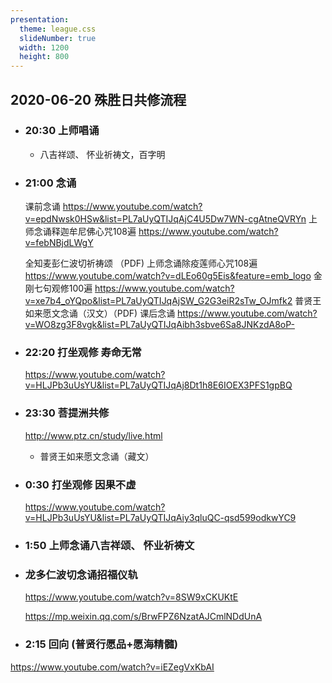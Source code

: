 ```yaml
---
presentation:
  theme: league.css
  slideNumber: true
  width: 1200
  height: 800
---
```


<!-- slide -->
## 2020-06-20 殊胜日共修流程

- ### 20:30 上师唱诵

  - 八吉祥颂、 怀业祈祷文，百字明

<!-- slide -->

- ### 21:00 念诵

    课前念诵 <https://www.youtube.com/watch?v=epdNwsk0HSw&list=PL7aUyQTIJqAjC4U5Dw7WN-cgAtneQVRYn>
    上师念诵释迦牟尼佛心咒108遍
    <https://www.youtube.com/watch?v=febNBjdLWgY>

    全知麦彭仁波切祈祷颂 （PDF)
    上师念诵除疫莲师心咒108遍 <https://www.youtube.com/watch?v=dLEo60g5Eis&feature=emb_logo>
    金刚七句观修100遍 <https://www.youtube.com/watch?v=xe7b4_oYQpo&list=PL7aUyQTIJqAjSW_G2G3eiR2sTw_OJmfk2>
    普贤王如来愿文念诵（汉文）（PDF)
    课后念诵 <https://www.youtube.com/watch?v=WO8zg3F8vgk&list=PL7aUyQTIJqAibh3sbve6Sa8JNKzdA8oP->

<!-- slide -->

- ### 22:20 打坐观修 寿命无常

  <https://www.youtube.com/watch?v=HLJPb3uUsYU&list=PL7aUyQTIJqAj8Dt1h8E6IOEX3PFS1gpBQ>

- ### 23:30 菩提洲共修

  <http://www.ptz.cn/study/live.html>

  - 普贤王如来愿文念诵（藏文）

- ### 0:30 打坐观修 因果不虚

  <https://www.youtube.com/watch?v=HLJPb3uUsYU&list=PL7aUyQTIJqAiy3qluQC-qsd599odkwYC9>

<!-- slide -->

- ### 1:50 上师念诵八吉祥颂、 怀业祈祷文

- ### 龙多仁波切念诵招福仪轨

  <https://www.youtube.com/watch?v=8SW9xCKUKtE>

  <https://mp.weixin.qq.com/s/BrwFPZ6NzatAJCmlNDdUnA>

- ### 2:15 回向 (普贤行愿品+愿海精髓)

<https://www.youtube.com/watch?v=iEZegVxKbAI>
